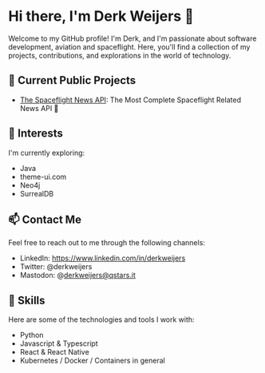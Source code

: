 # Hi there, I'm Derk Weijers 👋

Welcome to my GitHub profile! I'm Derk, and I'm passionate about software development, aviation and spaceflight. Here, you'll find a collection of my projects, contributions, and explorations in the world of technology.

## 🔭 Current Public Projects

- [The Spaceflight News API](https://www.spaceflightnewsapi.net): The Most Complete Spaceflight Related News API 🚀

## 🌱 Interests

I'm currently exploring:

- Java
- theme-ui.com
- Neo4j
- SurrealDB

## 📫 Contact Me

Feel free to reach out to me through the following channels:

- LinkedIn: https://www.linkedin.com/in/derkweijers
- Twitter: @derkweijers
- Mastodon: @derkweijers@qstars.it

## 💼 Skills

Here are some of the technologies and tools I work with:

- Python
- Javascript & Typescript
- React & React Native
- Kubernetes / Docker / Containers in general